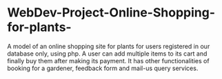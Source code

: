 # WebDev-Project-Online-Shopping-for-plants-
A model of an online shopping site for plants for users registered in our database only, using php. A user can add multiple items to its cart and finally buy them after making its payment. It has other functionalities of booking for a gardener, feedback form and mail-us query services.
